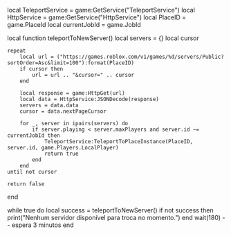 local TeleportService = game:GetService("TeleportService")
local HttpService = game:GetService("HttpService")
local PlaceID = game.PlaceId
local currentJobId = game.JobId

local function teleportToNewServer()
    local servers = {}
    local cursor

    repeat
        local url = ("https://games.roblox.com/v1/games/%d/servers/Public?sortOrder=Asc&limit=100"):format(PlaceID)
        if cursor then
            url = url .. "&cursor=" .. cursor
        end

        local response = game:HttpGet(url)
        local data = HttpService:JSONDecode(response)
        servers = data.data
        cursor = data.nextPageCursor

        for _, server in ipairs(servers) do
            if server.playing < server.maxPlayers and server.id ~= currentJobId then
                TeleportService:TeleportToPlaceInstance(PlaceID, server.id, game.Players.LocalPlayer)
                return true
            end
        end
    until not cursor

    return false
end

while true do
    local success = teleportToNewServer()
    if not success then
        print("Nenhum servidor disponível para troca no momento.")
    end
    wait(180) -- espera 3 minutos
end
